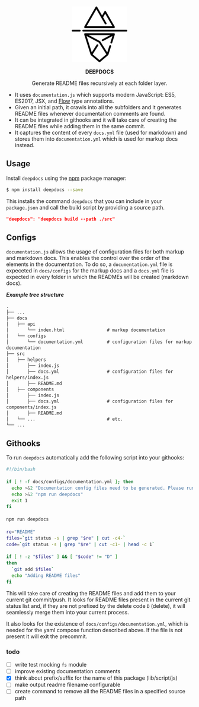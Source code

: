 <p align="center">
  <img src="./.github/deep-iceberg.png" width="150" alt="Designed by Freepik from www.flaticon.com" />
</p>
<p align="center">
<strong>DEEPDOCS</strong>
</p>
<p align="center">
  Generate README files recursively at each folder layer.
</p>

* It uses `documentation.js` which supports modern JavaScript: ES5, ES2017, JSX, and [Flow](http://flowtype.org/) type annotations.
* Given an initial path, it crawls into all the subfolders and it generates README files whenever documentation comments are found.
* It can be integrated in githooks and it will take care of creating the README files while adding them in the same commit.
* It captures the content of every `docs.yml` file (used for markdown) and stores them into `documentation.yml` which is used for markup docs instead.


## Usage
Install `deepdocs` using the [npm](https://www.npmjs.com/) package manager:

```sh
$ npm install deepdocs --save
```
This installs the command `deepdocs` that you can include in your `package.json` and call the build script by providing a source path.

```json
"deepdocs": "deepdocs build --path ./src"

```

## Configs
`documentation.js` allows the usage of configuration files for both markup and markdown docs. This enables the control over the order of the elements in the documentation. To do so, a `documentation.yml` file is expeceted in `docs/configs` for the markup docs and a `docs.yml` file is expected in every folder in which the READMEs will be created (markdown docs).

***Example tree structure***

    .
    ├── ...
    ├── docs
    │   ├── api
    │       └── index.html                # markup documentation
    │   └── configs
    │       └── documentation.yml         # configuration files for markup documentation
    ├── src
    │   ├── helpers
    │       ├── index.js
    │       ├── docs.yml                  # configuration files for helpers/index.js
    │       ├── README.md
    │   ├── components
    │       ├── index.js
    │       ├── docs.yml                  # configuration files for components/index.js
    │       ├── README.md
    │   └── ...                           # etc.
    └── ...

## Githooks

To run `deepdocs` automatically add the following script into your githooks:

```sh
#!/bin/bash

if [ ! -f docs/configs/documentation.yml ]; then
  echo >&2 "Documentation config files need to be generated. Please run:"
  echo >&2 "npm run deepdocs"
  exit 1
fi

npm run deepdocs

re="README"
files=`git status -s | grep "$re" | cut -c4-`
code=`git status -s | grep "$re" | cut -c1- | head -c 1`

if [ ! -z "$files" ] && [ "$code" != "D" ]
then
  `git add $files`
  echo "Adding README files"
fi

```
This will take care of creating the README files and add them to your current git commit/push. It looks for README files present in the current git status list and, if they are not prefixed by the delete code `D` (delete), it will seamlessly merge them into your current process.  

It also looks for the existence of `docs/configs/documentation.yml`, which is needed for the yaml compose function described above. If the file is not present it will exit the precommit.


### todo
- [ ] write test mocking `fs` module
- [ ] improve existing documentation comments
- [x] think about prefix/suffix for the name of this package (lib/script/js)
- [ ] make output readme filename configurable
- [ ] create command to remove all the README files in a specified source path
